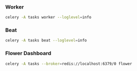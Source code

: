 ### Worker
```sh
celery -A tasks worker --loglevel=info
```

### Beat
```sh
celery -A tasks beat --loglevel=info
```

### Flower Dashboard
```sh
celery -A tasks --broker=redis://localhost:6379/0 flower
```